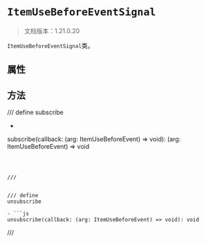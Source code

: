 # `ItemUseBeforeEventSignal`

> 文档版本：1.21.0.20

`ItemUseBeforeEventSignal`类。

## 属性

## 方法

/// define
subscribe

- ```js
subscribe(callback: (arg: ItemUseBeforeEvent) => void): (arg: ItemUseBeforeEvent) => void
```



///


/// define
unsubscribe

- ```js
unsubscribe(callback: (arg: ItemUseBeforeEvent) => void): void
```



///

